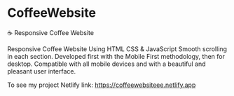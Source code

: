 # CoffeeWebsite
☕ Responsive Coffee Website

Responsive Coffee Website Using HTML CSS & JavaScript Smooth scrolling in each section. Developed first with the Mobile First methodology, then for desktop. Compatible with all mobile devices and with a beautiful and pleasant user interface.

To see my project
Netlify link: https://coffeewebsiteee.netlify.app
